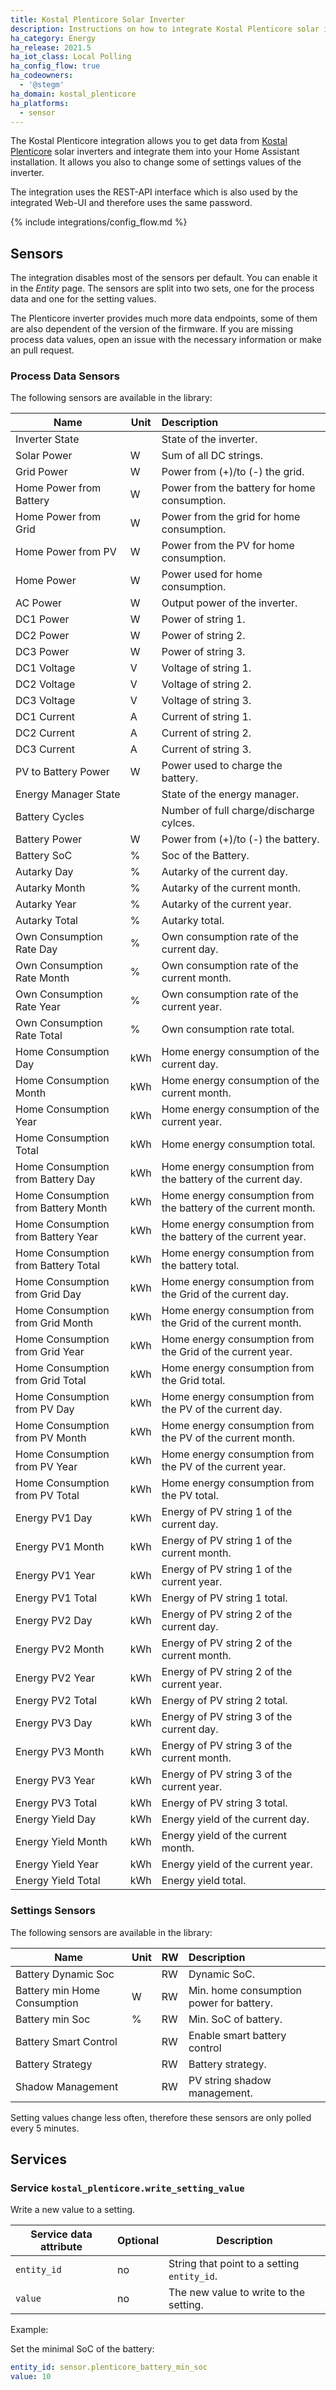```yaml
---
title: Kostal Plenticore Solar Inverter
description: Instructions on how to integrate Kostal Plenticore solar inverter within Home Assistant.
ha_category: Energy
ha_release: 2021.5
ha_iot_class: Local Polling
ha_config_flow: true
ha_codeowners:
  - '@stegm'
ha_domain: kostal_plenticore
ha_platforms:
  - sensor
---
```


The Kostal Plenticore integration allows you to get data from [Kostal Plenticore](https://www.kostal-solar-electric.com/) solar inverters and integrate them into your Home Assistant installation. It allows you also to change some of settings values of the inverter.

The integration uses the REST-API interface which is also used by the integrated Web-UI and therefore uses the same password.

{% include integrations/config_flow.md %}

## Sensors

The integration disables most of the sensors per default. You can enable it in the *Entity* page. The sensors are split into two sets, one for the process data and one for the setting values.

<div class='note'>
The Plenticore inverter provides much more data endpoints, some of them are also dependent of the version of the firmware. If you are missing process data values, open an issue with the necessary information or make an pull request.
</div>

### Process Data Sensors

The following sensors are available in the library:

| Name                    | Unit | Description   |
|-------------------------|------|:-------------------------------------------|
| Inverter State          |      | State of the inverter. |
| Solar Power             | W    | Sum of all DC strings. |
| Grid Power              | W    | Power from (+)/to (-) the grid. |
| Home Power from Battery | W    | Power from the battery for home consumption. |
| Home Power from Grid    | W    | Power from the grid for home consumption. |
| Home Power from PV      | W    | Power from the PV for home consumption. |
| Home Power              | W    | Power used for home consumption. |
| AC Power                | W    | Output power of the inverter. |
| DC1 Power               | W    | Power of string 1. |
| DC2 Power               | W    | Power of string 2. |
| DC3 Power               | W    | Power of string 3. |
| DC1 Voltage             | V    | Voltage of string 1. |
| DC2 Voltage             | V    | Voltage of string 2. |
| DC3 Voltage             | V    | Voltage of string 3. |
| DC1 Current             | A    | Current of string 1. |
| DC2 Current             | A    | Current of string 2. |
| DC3 Current             | A    | Current of string 3. |
| PV to Battery Power     | W    | Power used to charge the battery. |
| Energy Manager State    |      | State of the energy manager. |
| Battery Cycles          |      | Number of full charge/discharge cylces. |
| Battery Power           | W    | Power from (+)/to (-) the battery. |
| Battery SoC             | %    | Soc of the Battery. |
| Autarky Day             | %    | Autarky of the current day. |
| Autarky Month           | %    | Autarky of the current month. |
| Autarky Year            | %    | Autarky of the current year. |
| Autarky Total           | %    | Autarky total. |
| Own Consumption Rate Day | %    | Own consumption rate of the current day. |
| Own Consumption Rate Month | %    | Own consumption rate of the current month. |
| Own Consumption Rate Year | %    | Own consumption rate of the current year. |
| Own Consumption Rate Total | %    | Own consumption rate total. |
| Home Consumption Day    | kWh  | Home energy consumption of the current day. |
| Home Consumption Month  | kWh  | Home energy consumption of the current month. |
| Home Consumption Year   | kWh  | Home energy consumption of the current year. |
| Home Consumption Total  | kWh  | Home energy consumption total. |
| Home Consumption from Battery Day    | kWh  | Home energy consumption from the battery of the current day. |
| Home Consumption from Battery Month  | kWh  | Home energy consumption from the battery of the current month. |
| Home Consumption from Battery Year   | kWh  | Home energy consumption from the battery of the current year. |
| Home Consumption from Battery Total  | kWh  | Home energy consumption from the battery total. |
| Home Consumption from Grid Day    | kWh  | Home energy consumption from the Grid of the current day. |
| Home Consumption from Grid Month  | kWh  | Home energy consumption from the Grid of the current month. |
| Home Consumption from Grid Year   | kWh  | Home energy consumption from the Grid of the current year. |
| Home Consumption from Grid Total  | kWh  | Home energy consumption from the Grid total. |
| Home Consumption from PV Day    | kWh  | Home energy consumption from the PV of the current day. |
| Home Consumption from PV Month  | kWh  | Home energy consumption from the PV of the current month. |
| Home Consumption from PV Year   | kWh  | Home energy consumption from the PV of the current year. |
| Home Consumption from PV Total  | kWh  | Home energy consumption from the PV total. |
| Energy PV1 Day          | kWh  | Energy of PV string 1 of the current day. |
| Energy PV1 Month        | kWh  | Energy of PV string 1 of the current month. |
| Energy PV1 Year         | kWh  | Energy of PV string 1 of the current year. |
| Energy PV1 Total        | kWh  | Energy of PV string 1 total. |
| Energy PV2 Day          | kWh  | Energy of PV string 2 of the current day. |
| Energy PV2 Month        | kWh  | Energy of PV string 2 of the current month. |
| Energy PV2 Year         | kWh  | Energy of PV string 2 of the current year. |
| Energy PV2 Total        | kWh  | Energy of PV string 2 total. |
| Energy PV3 Day          | kWh  | Energy of PV string 3 of the current day. |
| Energy PV3 Month        | kWh  | Energy of PV string 3 of the current month. |
| Energy PV3 Year         | kWh  | Energy of PV string 3 of the current year. |
| Energy PV3 Total        | kWh  | Energy of PV string 3 total. |
| Energy Yield Day        | kWh  | Energy yield of the current day. |
| Energy Yield Month      | kWh  | Energy yield of the current month. |
| Energy Yield Year       | kWh  | Energy yield of the current year. |
| Energy Yield Total      | kWh  | Energy yield total. |

### Settings Sensors

The following sensors are available in the library:

| Name                    | Unit | RW | Description   |
|-------------------------|------|----|:--------------|
| Battery Dynamic Soc     |      | RW | Dynamic SoC. |
| Battery min Home Consumption | W    | RW | Min. home consumption power for battery. |
| Battery min Soc         | %    | RW | Min. SoC of battery. |
| Battery Smart Control   |      | RW | Enable smart battery control |
| Battery Strategy        |      | RW | Battery strategy. |
| Shadow Management       |      | RW | PV string shadow management. |

<div class='note'>
Setting values change less often, therefore these sensors are only polled every 5 minutes.
</div>

## Services

### Service `kostal_plenticore.write_setting_value`

Write a new value to a setting.

| Service data attribute | Optional | Description |
| ---------------------- | -------- | ----------- |
| `entity_id` | no | String that point to a setting `entity_id`.
| `value` | no  | The new value to write to the setting.

Example:

Set the minimal SoC of the battery:

```yaml
entity_id: sensor.plenticore_battery_min_soc
value: 10
```
